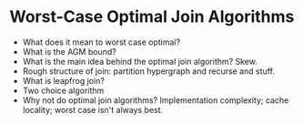 # Worst-Case Optimal Join Algorithms
- What does it mean to worst case optimal?
- What is the AGM bound?
- What is the main idea behind the optimal join algorithm? Skew.
- Rough structure of join: partition hypergraph and recurse and stuff.
- What is leapfrog join?
- Two choice algorithm
- Why not do optimal join algorithms? Implementation complexity; cache
  locality; worst case isn't always best.
